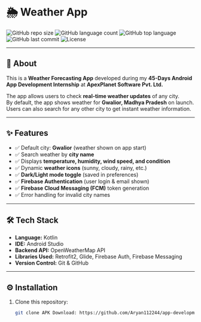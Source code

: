 # 🌦️ Weather App

![GitHub repo size](https://img.shields.io/github/repo-size/Aryan112244/app-development-day1?style=for-the-badge) 
![GitHub language count](https://img.shields.io/github/languages/count/Aryan112244/app-development-day1?style=for-the-badge)
![GitHub top language](https://img.shields.io/github/languages/top/Aryan112244/app-development-day1?style=for-the-badge)
![GitHub last commit](https://img.shields.io/github/last-commit/Aryan112244/app-development-day1?style=for-the-badge)
![License](https://img.shields.io/github/license/Aryan112244/app-development-day1?style=for-the-badge)


---

## 📖 About
This is a **Weather Forecasting App** developed during my **45-Days Android App Development Internship** at **ApexPlanet Software Pvt. Ltd.**  

The app allows users to check **real-time weather updates** of any city.  
By default, the app shows weather for **Gwalior, Madhya Pradesh** on launch.  
Users can also search for any other city to get instant weather information.  

---

## ✨ Features
- ✅ Default city: **Gwalior** (weather shown on app start)  
- ✅ Search weather by **city name**  
- ✅ Displays **temperature, humidity, wind speed, and condition**  
- ✅ Dynamic **weather icons** (sunny, cloudy, rainy, etc.)  
- ✅ **Dark/Light mode toggle** (saved in preferences)  
- ✅ **Firebase Authentication** (user login & email shown)  
- ✅ **Firebase Cloud Messaging (FCM)** token generation  
- ✅ Error handling for invalid city names  

---

## 🛠️ Tech Stack
- **Language:** Kotlin  
- **IDE:** Android Studio  
- **Backend API:** OpenWeatherMap API  
- **Libraries Used:** Retrofit2, Glide, Firebase Auth, Firebase Messaging  
- **Version Control:** Git & GitHub  

---

## ⚙️ Installation
1. Clone this repository:  
   ```bash
   git clone APK Download: https://github.com/Aryan112244/app-development-day1/releases/tag/v1.0.0

  
